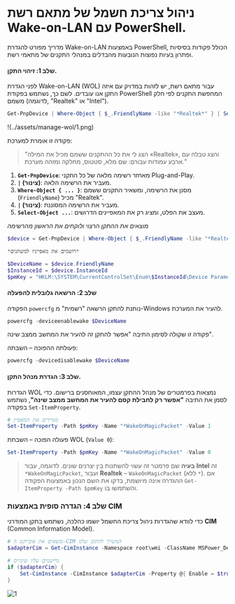 # ניהול צריכת חשמל של מתאם רשת Wake-on-LAN עם PowerShell.

מדריך מפורט להגדרת Wake-on-LAN באמצעות PowerShell, הכולל פקודות בסיסיות ופתרון בעיות נפוצות הנובעות מהבדלים במנהלי התקנים של מתאמי רשת.

#### שלב 1: זיהוי התקן.

לפני הגדרת Wake-on-LAN (WOL) עבור מתאם רשת, יש לזהות במדויק עם איזה התקן אנו עובדים. לשם כך, נשתמש בפקודת PowerShell המחפשת התקנים לפי חלק משמם (לדוגמה, "Realtek" או "Intel").

```powershell
Get-PnpDevice | Where-Object { $_.FriendlyName -like "*Realtek*" } | Select-Object FriendlyName, Status, Class, InstanceId
```
!(../assets/manage-wol/1.png)

פקודה זו אומרת למערכת:
> "הצג לי את כל ההתקנים ששמם מכיל את המילה «Realtek», והצג טבלה עם ארבע עמודות עבורם: שם מלא, סטטוס, מחלקה ומזהה מערכת."

1.  **`Get-PnpDevice`**: מאחזר רשימה מלאה של כל התקני Plug-and-Play.
2.  **`|` (צינור)**: מעביר את הרשימה הלאה.
3.  **`Where-Object { ... }`**: מסנן את הרשימה, ומשאיר התקנים ששמם (`FriendlyName`) מכיל "Realtek".
4.  **`|` (צינור)**: מעביר את הרשימה המסוננת.
5.  **`Select-Object ...`**: מעצב את הפלט, ומציג רק את המאפיינים הדרושים.

*מוצאים את ההתקן הרצוי ולוקחים את הראשון מהרשימה*

```powershell
$device = Get-PnpDevice | Where-Object { $_.FriendlyName -like "*Realtek*" } | Select-Object -First 1

*רושמים את מאפייניו למשתנים*

$DeviceName = $device.FriendlyName
$InstanceId = $device.InstanceId
$pmKey = "HKLM:\SYSTEM\CurrentControlSet\Enum\$InstanceId\Device Parameters"
```

#### שלב 2: הרשאה גלובלית להפעלה

הפקודה `powercfg` נותנת להתקן הרשאה "רשמית" מ-Windows להעיר את המערכת.
```powershell
powercfg -deviceenablewake $DeviceName
```
פקודה זו שקולה לסימון התיבה "אפשר להתקן זה להעיר את המחשב ממצב שינה".

פעולתה ההפוכה – השבתה:
```powershell
powercfg -devicedisablewake $DeviceName
```
#### שלב 3: הגדרת מנהל התקן.
הגדרות WOL נמצאות בפרמטרים של מנהל ההתקן עצמו, המאוחסנים ברישום.
כדי לסמן את התיבה **"אפשר רק לחבילת קסם להעיר את המחשב ממצב שינה"**,
נשתמש בפקודה `Set-ItemProperty`.

```powershell
# מגדירים את המאפיין
Set-ItemProperty -Path $pmKey -Name "*WakeOnMagicPacket" -Value 1
```
פעולה הפוכה – השבתת WOL (`Value 0`):
```powershell
Set-ItemProperty -Path $pmKey -Name "*WakeOnMagicPacket" -Value 0
```
> **בעיה** שם פרמטר זה עשוי להשתנות בין יצרנים שונים. לדוגמה, עבור **Intel** זה `*WakeOnMagicPacket`, ועבור **Realtek** – `WakeOnMagicPacket` (ללא `*`). אם ההגדרה אינה מיושמת, בדקו את השם הנכון באמצעות הפקודה `Get-ItemProperty -Path $pmKey` והשתמשו בו.

### שלב 4: הגדרה סופית באמצעות CIM
כדי לוודא שהגדרות ניהול צריכת החשמל יושמו כהלכה, נשתמש בתקן המודרני **CIM** (Common Information Model).

```powershell
# מוצאים את אובייקט ה-CIM המשויך להתקן שלנו
$adapterCim = Get-CimInstance -Namespace root\wmi -ClassName MSPower_DeviceEnable | Where-Object { $_.InstanceName -like "*$($instanceId.Split('\')[-1])*" }

# מיישמים עליו שינויים
if ($adapterCim) {
    Set-CimInstance -CimInstance $adapterCim -Property @{ Enable = $true }
}
```

![1](../assets/manage-wol/1.png)

